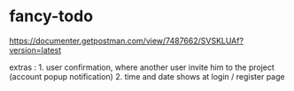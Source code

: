 # fancy-todo

https://documenter.getpostman.com/view/7487662/SVSKLUAf?version=latest

extras : 
    1. user confirmation, where another user invite him to the project (account popup notification)
    2. time and date shows at login / register page
